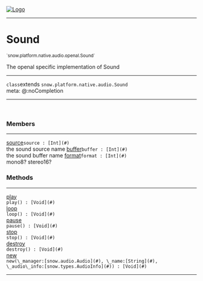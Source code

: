 
[![Logo](../../../../../../images/logo.png)](../../../../../../api/index.html)

---



<h1>Sound</h1>
<small>`snow.platform.native.audio.openal.Sound`</small>

The openal specific implementation of Sound

---

`class`extends <code><span>snow.platform.native.audio.Sound</span></code>
<span class="meta">
<br/>meta: @:noCompletion
</span>


---

&nbsp;
&nbsp;



<h3>Members</h3> <hr/><span class="member apipage">
                <a name="source"><a class="lift" href="#source">source</a></a><code class="signature apipage">source : [Int](#)</code><br/></span>
            <span class="small_desc_flat">the sound source name</span><span class="member apipage">
                <a name="buffer"><a class="lift" href="#buffer">buffer</a></a><code class="signature apipage">buffer : [Int](#)</code><br/></span>
            <span class="small_desc_flat">the sound buffer name</span><span class="member apipage">
                <a name="format"><a class="lift" href="#format">format</a></a><code class="signature apipage">format : [Int](#)</code><br/></span>
            <span class="small_desc_flat">mono8? stereo16?</span>





<h3>Methods</h3> <hr/><span class="method apipage">
            <a name="play"><a class="lift" href="#play">play</a></a> <div class="clear"></div><code class="signature apipage">play() : [Void](#)</code><br/><span class="small_desc_flat"></span>
        </span>
    <span class="method apipage">
            <a name="loop"><a class="lift" href="#loop">loop</a></a> <div class="clear"></div><code class="signature apipage">loop() : [Void](#)</code><br/><span class="small_desc_flat"></span>
        </span>
    <span class="method apipage">
            <a name="pause"><a class="lift" href="#pause">pause</a></a> <div class="clear"></div><code class="signature apipage">pause() : [Void](#)</code><br/><span class="small_desc_flat"></span>
        </span>
    <span class="method apipage">
            <a name="stop"><a class="lift" href="#stop">stop</a></a> <div class="clear"></div><code class="signature apipage">stop() : [Void](#)</code><br/><span class="small_desc_flat"></span>
        </span>
    <span class="method apipage">
            <a name="destroy"><a class="lift" href="#destroy">destroy</a></a> <div class="clear"></div><code class="signature apipage">destroy() : [Void](#)</code><br/><span class="small_desc_flat"></span>
        </span>
    <span class="method apipage">
            <a name="new"><a class="lift" href="#new">new</a></a> <div class="clear"></div><code class="signature apipage">new(\_manager:[snow.audio.Audio](#)<span></span>, \_name:[String](#)<span></span>, \_audio\_info:[snow.types.AudioInfo](#)<span></span>) : [Void](#)</code><br/><span class="small_desc_flat"></span>
        </span>
    





---

&nbsp;
&nbsp;
&nbsp;
&nbsp;